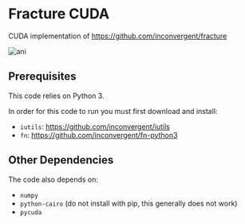# Fracture CUDA

CUDA implementation of https://github.com/inconvergent/fracture


![ani](/img/ani.gif?raw=true "ani")

## Prerequisites

This code relies on Python 3.

In order for this code to run you must first download and install:

*    `iutils`: https://github.com/inconvergent/iutils
*    `fn`: https://github.com/inconvergent/fn-python3

## Other Dependencies

The code also depends on:

*    `numpy`
*    `python-cairo` (do not install with pip, this generally does not work)
*    `pycuda`

